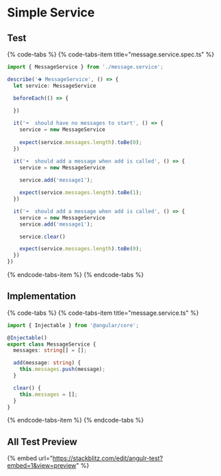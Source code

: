 # Simple Service

## Test

{% code-tabs %}
{% code-tabs-item title="message.service.spec.ts" %}
```typescript
import { MessageService } from './message.service';

describe('🢂 MessageService', () => {
  let service: MessageService

  beforeEach(() => {
    
  })

  it('➜  should have no messages to start', () => {
    service = new MessageService
    
    expect(service.messages.length).toBe(0);
  })

  it('➜  should add a message when add is called', () => {
    service = new MessageService
    
    service.add('message1');

    expect(service.messages.length).toBe(1);
  })

  it('➜  should add a message when add is called', () => {
    service = new MessageService
    service.add('message1');

    service.clear()

    expect(service.messages.length).toBe(0);
  })
})
```
{% endcode-tabs-item %}
{% endcode-tabs %}

## Implementation

{% code-tabs %}
{% code-tabs-item title="message.service.ts" %}
```typescript
import { Injectable } from '@angular/core';

@Injectable()
export class MessageService {
  messages: string[] = [];

  add(message: string) {
    this.messages.push(message);
  }

  clear() {
    this.messages = [];
  }
}
```
{% endcode-tabs-item %}
{% endcode-tabs %}

## All Test Preview

{% embed url="https://stackblitz.com/edit/angulr-test?embed=1&view=preview" %}



